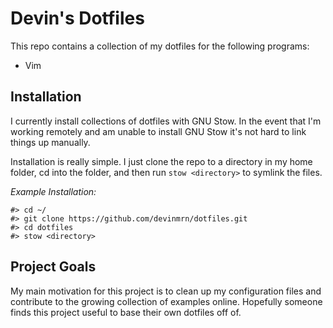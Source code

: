 Devin's Dotfiles
=================

This repo contains a collection of my dotfiles for the following programs:

* Vim

Installation
------------

I currently install collections of dotfiles with GNU Stow. In the event that
I'm working remotely and am unable to install GNU Stow it's not hard to link
things up manually.

Installation is really simple. I just clone the repo to a directory in my home
folder, cd into the folder, and then run `stow <directory>` to symlink the
files.

*Example Installation:*
```
#> cd ~/
#> git clone https://github.com/devinmrn/dotfiles.git
#> cd dotfiles
#> stow <directory>
```

Project Goals
-------------

My main motivation for this project is to clean up my configuration files and 
contribute to the growing collection of examples online. Hopefully someone finds
this project useful to base their own dotfiles off of.
